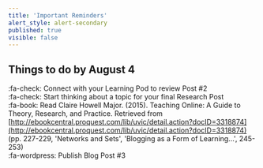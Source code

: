 ```yaml
---
title: 'Important Reminders'
alert_style: alert-secondary
published: true
visible: false
---
```


## Things to do by August 4
:fa-check: Connect with your Learning Pod to review Post #2  
:fa-check: Start thinking about a topic for your final Research Post  
:fa-book: Read Claire Howell Major. (2015). Teaching Online\: A Guide to Theory, Research, and Practice. Retrieved from [http://ebookcentral.proquest.com/lib/uvic/detail.action?docID=3318874](http://ebookcentral.proquest.com/lib/uvic/detail.action?docID=3318874) (pp. 227-229, 'Networks and Sets', 'Blogging as a Form of Learning...', 245-253)   
:fa-wordpress: Publish Blog Post #3  
